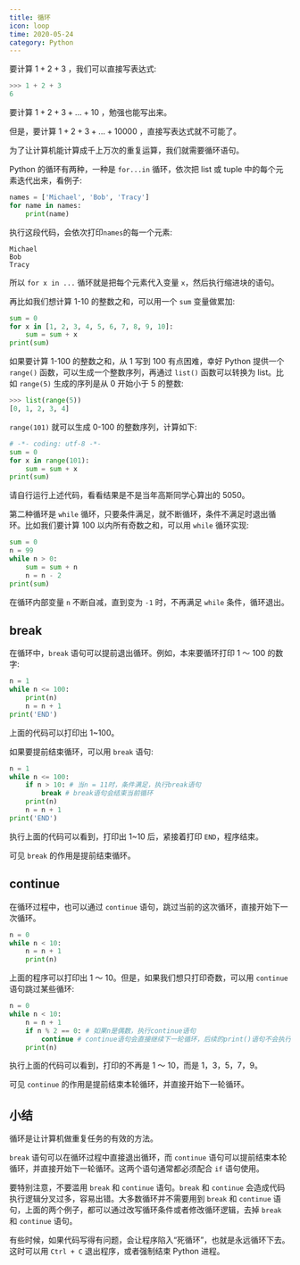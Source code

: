 ```yaml
---
title: 循环
icon: loop
time: 2020-05-24
category: Python
---
```


要计算 $1+2+3$ ，我们可以直接写表达式:

```py
>>> 1 + 2 + 3
6
```

要计算 $1+2+3+...+10$ ，勉强也能写出来。

但是，要计算 $1+2+3+...+10000$ ，直接写表达式就不可能了。

为了让计算机能计算成千上万次的重复运算，我们就需要循环语句。

Python 的循环有两种，一种是 `for...in` 循环，依次把 list 或 tuple 中的每个元素迭代出来，看例子:

```py
names = ['Michael', 'Bob', 'Tracy']
for name in names:
    print(name)
```

执行这段代码，会依次打印`names`的每一个元素:

```
Michael
Bob
Tracy
```

所以 `for x in ...` 循环就是把每个元素代入变量 `x`，然后执行缩进块的语句。

再比如我们想计算 1-10 的整数之和，可以用一个 `sum` 变量做累加:

```py
sum = 0
for x in [1, 2, 3, 4, 5, 6, 7, 8, 9, 10]:
    sum = sum + x
print(sum)
```

如果要计算 1-100 的整数之和，从 1 写到 100 有点困难，幸好 Python 提供一个 `range()` 函数，可以生成一个整数序列，再通过 `list()` 函数可以转换为 list。比如 `range(5)` 生成的序列是从 0 开始小于 5 的整数:

```py
>>> list(range(5))
[0, 1, 2, 3, 4]
```

`range(101)` 就可以生成 0-100 的整数序列，计算如下:

```py
# -*- coding: utf-8 -*-
sum = 0
for x in range(101):
    sum = sum + x
print(sum)
```

请自行运行上述代码，看看结果是不是当年高斯同学心算出的 5050。

第二种循环是 `while` 循环，只要条件满足，就不断循环，条件不满足时退出循环。比如我们要计算 100 以内所有奇数之和，可以用 `while` 循环实现:

```py
sum = 0
n = 99
while n > 0:
    sum = sum + n
    n = n - 2
print(sum)
```

在循环内部变量 `n` 不断自减，直到变为 `-1` 时，不再满足 `while` 条件，循环退出。

## break

在循环中，`break` 语句可以提前退出循环。例如，本来要循环打印 1 ～ 100 的数字:

```py
n = 1
while n <= 100:
    print(n)
    n = n + 1
print('END')
```

上面的代码可以打印出 1~100。

如果要提前结束循环，可以用 `break` 语句:

```py
n = 1
while n <= 100:
    if n > 10: # 当n = 11时，条件满足，执行break语句
        break # break语句会结束当前循环
    print(n)
    n = n + 1
print('END')
```

执行上面的代码可以看到，打印出 1~10 后，紧接着打印 `END`，程序结束。

可见 `break` 的作用是提前结束循环。

## continue

在循环过程中，也可以通过 `continue` 语句，跳过当前的这次循环，直接开始下一次循环。

```py
n = 0
while n < 10:
    n = n + 1
    print(n)
```

上面的程序可以打印出 1 ～ 10。但是，如果我们想只打印奇数，可以用 `continue` 语句跳过某些循环:

```py
n = 0
while n < 10:
    n = n + 1
    if n % 2 == 0: # 如果n是偶数，执行continue语句
        continue # continue语句会直接继续下一轮循环，后续的print()语句不会执行
    print(n)
```

执行上面的代码可以看到，打印的不再是 1 ～ 10，而是 1，3，5，7，9。

可见 `continue` 的作用是提前结束本轮循环，并直接开始下一轮循环。

## 小结

循环是让计算机做重复任务的有效的方法。

`break` 语句可以在循环过程中直接退出循环，而 `continue` 语句可以提前结束本轮循环，并直接开始下一轮循环。这两个语句通常都必须配合 `if` 语句使用。

要特别注意，不要滥用 `break` 和 `continue` 语句。`break` 和 `continue` 会造成代码执行逻辑分叉过多，容易出错。大多数循环并不需要用到 `break` 和 `continue` 语句，上面的两个例子，都可以通过改写循环条件或者修改循环逻辑，去掉 `break` 和 `continue` 语句。

有些时候，如果代码写得有问题，会让程序陷入“死循环”，也就是永远循环下去。这时可以用 `Ctrl + C` 退出程序，或者强制结束 Python 进程。
